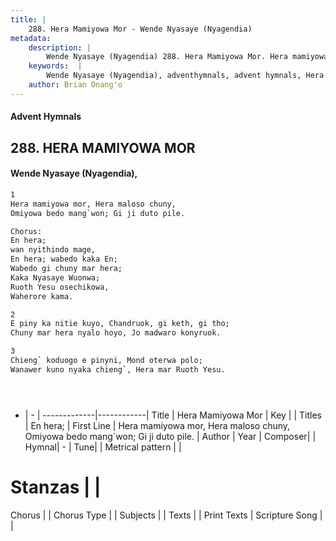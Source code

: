 ```yaml
---
title: |
    288. Hera Mamiyowa Mor - Wende Nyasaye (Nyagendia)
metadata:
    description: |
        Wende Nyasaye (Nyagendia) 288. Hera Mamiyowa Mor. Hera mamiyowa mor, Hera maloso chuny, Omiyowa bedo mang`won; Gi ji duto pile.  Chorus: En hera; wan nyithindo mage, En hera; wabedo kaka En; Wabedo gi chuny mar hera; Kaka Nyasaye Wuonwa; Ruoth Yesu osechikowa, Waherore kama.  
    keywords:  |
        Wende Nyasaye (Nyagendia), adventhymnals, advent hymnals, Hera Mamiyowa Mor, Hera mamiyowa mor, Hera maloso chuny, Omiyowa bedo mang`won; Gi ji duto pile.. En hera;
    author: Brian Onang'o
---
```


#### Advent Hymnals
## 288. HERA MAMIYOWA MOR
####  Wende Nyasaye (Nyagendia),

```txt
1
Hera mamiyowa mor, Hera maloso chuny,
Omiyowa bedo mang`won; Gi ji duto pile.

Chorus:
En hera;
wan nyithindo mage,
En hera; wabedo kaka En;
Wabedo gi chuny mar hera;
Kaka Nyasaye Wuonwa;
Ruoth Yesu osechikowa,
Waherore kama.

2
E piny ka nitie kuyo, Chandruok, gi keth, gi tho;
Chuny mar hera nyalo hoyo, Jo madwaro konyruok.

3
Chieng` koduogo e pinyni, Mond oterwa polo;
Wanawer kuno nyaka chieng`, Hera mar Ruoth Yesu.





```

- |   -  |
-------------|------------|
Title | Hera Mamiyowa Mor |
Key |  |
Titles | En hera; |
First Line | Hera mamiyowa mor, Hera maloso chuny, Omiyowa bedo mang`won; Gi ji duto pile. |
Author | 
Year | 
Composer| |
Hymnal|  - |
Tune|  |
Metrical pattern | |
# Stanzas |  |
Chorus |  |
Chorus Type |  |
Subjects | |
Texts |  |
Print Texts | 
Scripture Song |  |
    
